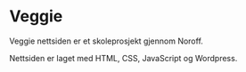 # Veggie

Veggie nettsiden er et skoleprosjekt gjennom Noroff. 

Nettsiden er laget med HTML, CSS, JavaScript og Wordpress.
